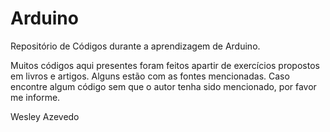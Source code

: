 # Arduino

Repositório de Códigos durante a aprendizagem de Arduino.

Muitos códigos aqui presentes foram feitos apartir de exercícios propostos em livros e artigos. Alguns estão com as fontes mencionadas. Caso encontre algum código sem que o autor tenha sido mencionado, por favor me informe.

Wesley Azevedo
